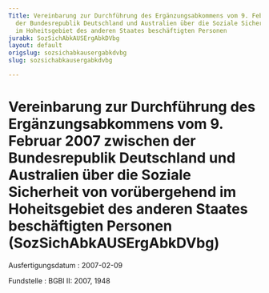 ```yaml
---
Title: Vereinbarung zur Durchführung des Ergänzungsabkommens vom 9. Februar 2007 zwischen
  der Bundesrepublik Deutschland und Australien über die Soziale Sicherheit von vorübergehend
  im Hoheitsgebiet des anderen Staates beschäftigten Personen
jurabk: SozSichAbkAUSErgAbkDVbg
layout: default
origslug: sozsichabkausergabkdvbg
slug: sozsichabkausergabkdvbg

---
```


# Vereinbarung zur Durchführung des Ergänzungsabkommens vom 9. Februar 2007 zwischen der Bundesrepublik Deutschland und Australien über die Soziale Sicherheit von vorübergehend im Hoheitsgebiet des anderen Staates beschäftigten Personen (SozSichAbkAUSErgAbkDVbg)

Ausfertigungsdatum
:   2007-02-09

Fundstelle
:   BGBl II: 2007, 1948

